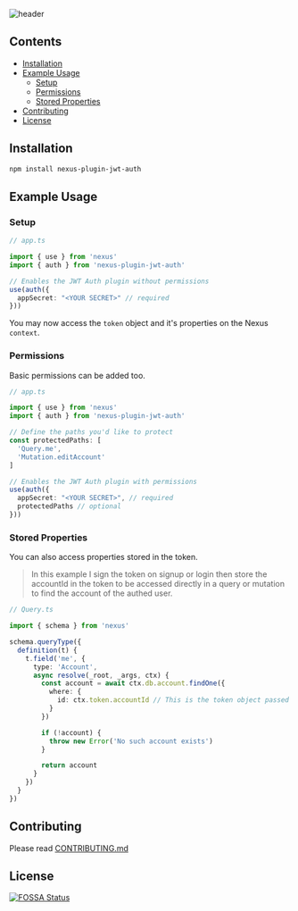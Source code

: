 ![header](https://user-images.githubusercontent.com/2769158/80298536-2796b180-8742-11ea-81c4-fcbcca851083.png)

## Contents

- [Installation](#installation)
- [Example Usage](#example-usage)
  - [Setup](#setup)
  - [Permissions](#permissions)
  - [Stored Properties](#stored-properties)
- [Contributing](#contributing)
- [License](#license)

## Installation

```sh
npm install nexus-plugin-jwt-auth
```

## Example Usage

### Setup

```typescript
// app.ts

import { use } from 'nexus'
import { auth } from 'nexus-plugin-jwt-auth'

// Enables the JWT Auth plugin without permissions
use(auth({
  appSecret: "<YOUR SECRET>" // required
}))
```

You may now access the `token` object and it's properties on the Nexus `context`.

### Permissions

Basic permissions can be added too.

```typescript
// app.ts

import { use } from 'nexus'
import { auth } from 'nexus-plugin-jwt-auth'

// Define the paths you'd like to protect
const protectedPaths: [
  'Query.me',
  'Mutation.editAccount'
]

// Enables the JWT Auth plugin with permissions
use(auth({
  appSecret: "<YOUR SECRET>", // required
  protectedPaths // optional
}))
```

### Stored Properties

You can also access properties stored in the token.

> In this example I sign the token on signup or login then store the accountId in the token to be accessed directly in a query or mutation to find the account of the authed user.

```typescript
// Query.ts

import { schema } from 'nexus'

schema.queryType({
  definition(t) {
    t.field('me', {
      type: 'Account',
      async resolve(_root, _args, ctx) {
        const account = await ctx.db.account.findOne({
          where: {
            id: ctx.token.accountId // This is the token object passed through the context
          }
        })

        if (!account) {
          throw new Error('No such account exists')
        }

        return account
      }
    })
  }
})
```

## Contributing

Please read [CONTRIBUTING.md](CONTRIBUTING.md)

## License

[![FOSSA Status](https://app.fossa.com/api/projects/git%2Bgithub.com%2FCamji55%2Fnexus-plugin-jwt-auth.svg?type=large)](https://app.fossa.com/projects/git%2Bgithub.com%2FCamji55%2Fnexus-plugin-jwt-auth?ref=badge_large)
